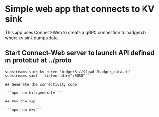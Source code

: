 # Simple web app that connects to KV sink

This app uses Connect-Web to create a gRPC connection to badgerdb where kv sink dumps data.

## Start Connect-Web server to launch API defined in protobuf at ../proto

```export DYLD_LIBRARY_PATH=$LIBRARY_PATH 
substreams-sink-kv serve "badger3://$(pwd)/badger_data.db" substreams.yaml --listen-addr=":8080"```

## Generate the connectivity code

```npm run buf:generate```

## Run the app

```npm run dev```